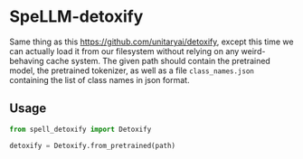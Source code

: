 # SpeLLM-detoxify

Same thing as this https://github.com/unitaryai/detoxify, except this time we can actually load it from our filesystem without relying on any weird-behaving cache system. The given path should contain the pretrained model, the pretrained tokenizer, as well as a file `class_names.json` containing the list of class names in json format.

## Usage

```python
from spell_detoxify import Detoxify

detoxify = Detoxify.from_pretrained(path)
```
